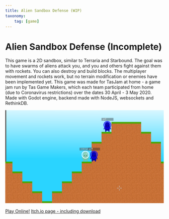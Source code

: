 ```yaml
---
title: Alien Sandbox Defense (WIP)
taxonomy: 
    tag: [game]
---
```


# Alien Sandbox Defense (Incomplete)
This game is a 2D sandbox, similar to Terraria and Starbound. The goal was to have swarms of aliens attack you, and you and others fight against them with rockets. You can also destroy and build blocks.
The multiplayer movement and rockets work, but no terrain modification or enemies have been implemented yet.
This game was made for TasJam at home - a game jam run by Tas Game Makers, which each team participated from home (due to Coronavirus restrictions) over the dates 30 April - 3 May 2020.
Made with Godot engine, backend made with NodeJS, websockets and RethinkDB.

![](alien_sandbox_screenshot.png)

[Play Online!](http://leostelepresencerobot.com/Sandbox.html)
[Itch.io page - including download](https://l33tllama.itch.io/alien-sandbox-defense)
